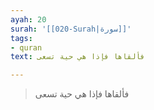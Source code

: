 ```yaml
---
ayah: 20
surah: '[[020-Surah|سورة]]'
tags:
- quran
text: فألقاها فإذا هي حية تسعى

---
```

> فألقاها فإذا هي حية تسعى
